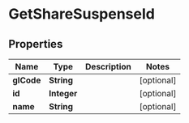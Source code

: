 

# GetShareSuspenseId


## Properties

| Name | Type | Description | Notes |
|------------ | ------------- | ------------- | -------------|
|**glCode** | **String** |  |  [optional] |
|**id** | **Integer** |  |  [optional] |
|**name** | **String** |  |  [optional] |



